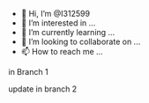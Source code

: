 - 👋 Hi, I’m @I312599
- 👀 I’m interested in ...
- 🌱 I’m currently learning ...
- 💞️ I’m looking to collaborate on ...
- 📫 How to reach me ...

<!---
I312599/I312599 is a ✨ special ✨ repository because its `README.md` (this file) appears on your GitHub profile.
You can click the Preview link to take a look at your changes.
--->

in Branch 1

update in branch 2